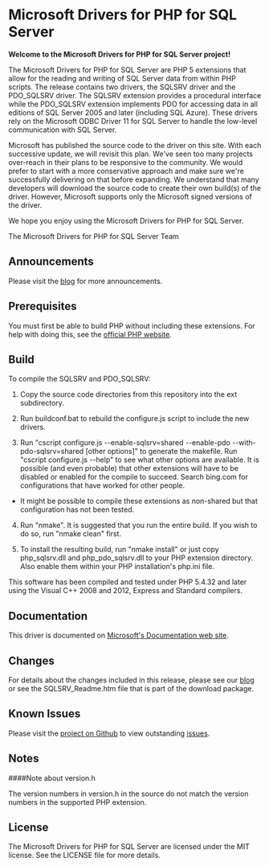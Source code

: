 # Microsoft Drivers for PHP for SQL Server

**Welcome to the Microsoft Drivers for PHP for SQL Server project!**

The Microsoft Drivers for PHP for SQL Server are PHP 5 extensions that allow for the reading and writing of SQL Server data from within PHP scripts. The release contains two drivers, the SQLSRV driver and the PDO_SQLSRV driver. The SQLSRV extension provides a procedural interface while the PDO_SQLSRV extension implements PDO for accessing data in all editions of SQL Server 2005 and later (including SQL Azure). These drivers rely on the Microsoft ODBC Driver 11 for SQL Server to handle the low-level communication with SQL Server.

Microsoft has published the source code to the driver on this site. With each successive update, we will revisit this plan. We've seen too many projects over-reach in their plans to be responsive to the community. We would prefer to start with a more conservative approach and make sure we're successfully delivering on that before expanding. We understand that many developers will download the source code to create their own build(s) of the driver. However, Microsoft supports only the Microsoft signed versions of the driver.

We hope you enjoy using the Microsoft Drivers for PHP for SQL Server.

The Microsoft Drivers for PHP for SQL Server Team

## Announcements

Please visit the [blog][blog] for more announcements.

## Prerequisites

You must first be able to build PHP without including these
extensions.  For help with doing this, see the [official PHP website][phpweb].

## Build

To compile the SQLSRV and PDO_SQLSRV:

1. Copy the source code directories from this repository into the ext
subdirectory.

2. Run buildconf.bat to rebuild the configure.js script to include the
new drivers.

3. Run "cscript configure.js --enable-sqlsrv=shared --enable-pdo
--with-pdo-sqlsrv=shared [other options]" to generate the makefile.
Run "cscript configure.js --help" to see what other options are
available.  It is possible (and even probable) that other extensions
will have to be disabled or enabled for the compile to succeed.
Search bing.com for configurations that have worked for other people.
  * It might be possible to compile these extensions as non-shared but that configuration has not been tested.

4. Run "nmake".  It is suggested that you run the entire build.  If you
wish to do so, run "nmake clean" first.

5. To install the resulting build, run "nmake install" or just copy
php_sqlsrv.dll and php_pdo_sqlsrv.dll to your PHP extension directory.
Also enable them within your PHP installation's php.ini file.

This software has been compiled and tested under PHP 5.4.32 and later
using the Visual C++ 2008 and 2012, Express and Standard compilers.

## Documentation

This driver is documented on [Microsoft's Documentation web site][phpdoc].

## Changes

For details about the changes included in this release, please see our [blog][blog] or see the SQLSRV_Readme.htm 
file that is part of the download package.

## Known Issues

Please visit the [project on Github][project] to view outstanding [issues][issues].

## Notes

####Note about version.h

The version numbers in version.h in the source do not match the
version numbers in the supported PHP extension.

## License

The Microsoft Drivers for PHP for SQL Server are licensed under the MIT license.  See the LICENSE file for more details.

[blog]: http://blogs.msdn.com/b/sqlphp/

[project]: https://github.com/Azure/msphpsql

[issues]: https://github.com/Azure/msphpsql/issues

[phpweb]: http://php.net

[phpdoc]: http://msdn.microsoft.com/en-us/library/dd903047%28SQL.11%29.aspx
